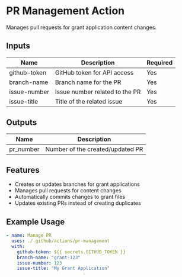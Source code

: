 # PR Management Action

Manages pull requests for grant application content changes.

## Inputs

| Name | Description | Required |
|------|-------------|----------|
| github-token | GitHub token for API access | Yes |
| branch-name | Branch name for the PR | Yes |
| issue-number | Issue number related to the PR | Yes |
| issue-title | Title of the related issue | Yes |

## Outputs

| Name | Description |
|------|-------------|
| pr_number | Number of the created/updated PR |

## Features

- Creates or updates branches for grant applications
- Manages pull requests for content changes
- Automatically commits changes to grant files
- Updates existing PRs instead of creating duplicates

## Example Usage

```yaml
- name: Manage PR
  uses: ./.github/actions/pr-management
  with:
    github-token: ${{ secrets.GITHUB_TOKEN }}
    branch-name: "grant-123"
    issue-number: 123
    issue-title: "My Grant Application"
```
